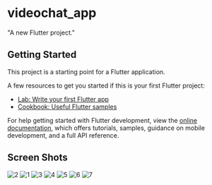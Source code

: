 

# videochat_app

"A new Flutter project."

## Getting Started

This project is a starting point for a Flutter application.

A few resources to get you started if this is your first Flutter project:

- [Lab: Write your first Flutter app](https://docs.flutter.dev/get-started/codelab)
- [Cookbook: Useful Flutter samples](https://docs.flutter.dev/cookbook)

For help getting started with Flutter development, view the
[online documentation](https://docs.flutter.dev/), which offers tutorials,
samples, guidance on mobile development, and a full API reference.

## Screen Shots
![2](https://github.com/Kshitizchahar/videochat_app/assets/72927437/079c2fb0-325a-4eae-8bda-bc5b621c540c)
![1](https://github.com/Kshitizchahar/videochat_app/assets/72927437/bbaccf86-2eb7-4c14-9e0e-f97b76657866)
![3](https://github.com/Kshitizchahar/videochat_app/assets/72927437/bbc5a6ef-94a0-4999-9231-999692e420b7)
![4](https://github.com/Kshitizchahar/videochat_app/assets/72927437/228ed37e-5c0c-4974-a4cc-e7820027999b)
![5](https://github.com/Kshitizchahar/videochat_app/assets/72927437/f1956b1a-ebe6-4aac-bbd6-fb8ea132cddf)
![6](https://github.com/Kshitizchahar/videochat_app/assets/72927437/da21aeb8-49d4-48b3-88e7-9dfe1b782630)
![7](https://github.com/Kshitizchahar/videochat_app/assets/72927437/83acf679-c45d-45d7-82f0-574f9551d655)





